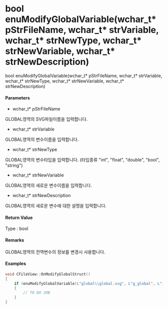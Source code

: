 # bool enuModifyGlobalVariable\(wchar\_t\* pStrFileName, wchar\_t\* strVariable, wchar\_t\* strNewType, wchar\_t\* strNewVariable, wchar\_t\* strNewDescription\)

bool enuModifyGlobalVariable\(wchar\_t\* pStrFileName, wchar\_t\* strVariable, wchar\_t\* strNewType, wchar\_t\* strNewVariable, wchar\_t\* strNewDescription\)

#### Parameters

* wchar\_t\* pStrFileName

GLOBAL영역의 SVG파일이름을 입력합니다.

* wchar\_t\* strVariable

GLOBAL영역의 변수이름을 입력합니다.

* wchar\_t\* strNewType

GLOBAL영역의 변수타입을 입력합니다. \(타입종류 "int", "float", "double", "bool", "string"\)

* wchar\_t\* strNewVariable

GLOBAL영역의 새로운 변수이름을 입력합니다.

* wchar\_t\* strNewDescription

GLOBAL영역의 새로운 변수에 대한 설명을 입력합니다.

#### Return Value

Type : bool

#### Remarks

GLOBAL영역의 전역변수의 정보를 변경시 사용합니다.

#### Examples

```cpp
void CFileView::OnModifyGlobalStruct()
{
    if (enuModifyGlobalVariable(L"global\\global.svg", L"g_global", L"int", L"g_newglobal", L"global variable"))
    {
        // TO DO JOB
    }
}
```



